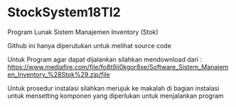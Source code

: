 # StockSystem18TI2
Program Lunak Sistem Manajemen Inventory (Stok)


Github ini hanya diperutukan untuk melihat source code

Untuk Program agar dapat dijalankan silahkan mendownload dari :
https://www.mediafire.com/file/fo8t9ii0kgor8xe/Software_Sistem_Manajemen_Inventory_%28Stok%29.zip/file

Untuk prosedur instalasi silahkan merujuk ke makalah di bagian instalasi untuk mensetting komponen yang diperlukan untuk menjalankan program
